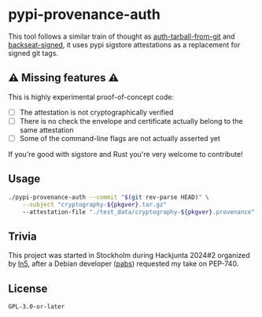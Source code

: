 # pypi-provenance-auth

This tool follows a similar train of thought as [auth-tarball-from-git] and [backseat-signed],
it uses pypi sigstore attestations as a replacement for signed git tags.

[auth-tarball-from-git]: https://github.com/kpcyrd/auth-tarball-from-git
[backseat-signed]: https://github.com/kpcyrd/backseat-signed

## ⚠️ Missing features ⚠️

This is highly experimental proof-of-concept code:

- [ ] The attestation is not cryptographically verified
- [ ] There is no check the envelope and certificate actually belong to the same attestation
- [ ] Some of the command-line flags are not actually asserted yet

If you're good with sigstore and Rust you're very welcome to contribute!

## Usage

```sh
./pypi-provenance-auth --commit "$(git rev-parse HEAD)" \
    --subject "cryptography-${pkgver}.tar.gz"
    --attestation-file "./test_data/cryptography-${pkgver}.provenance"
```

## Trivia

This project was started in Stockholm during Hackjunta 2024#2 organized by
[ln5], after a Debian developer ([pabs]) requested my take on PEP-740.

[ln5]: https://github.com/ln5
[pabs]: https://github.com/pabs3

## License

`GPL-3.0-or-later`
